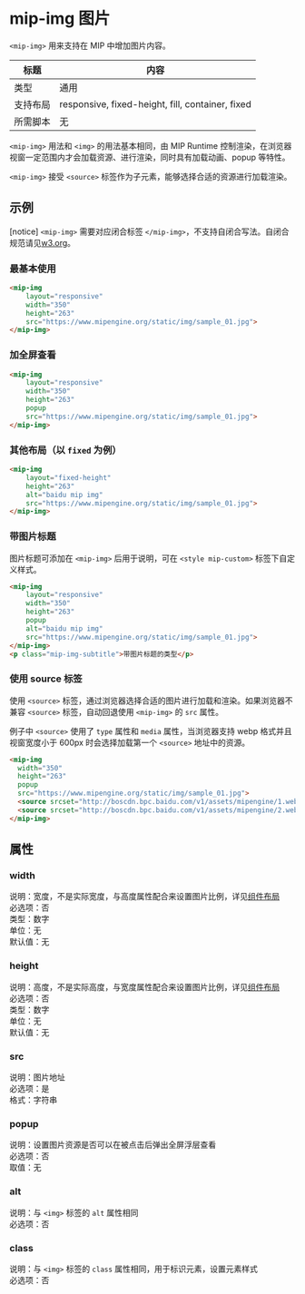 # mip-img 图片

`<mip-img>` 用来支持在 MIP 中增加图片内容。

标题|内容
----|----
类型|通用
支持布局|responsive, fixed-height, fill, container, fixed
所需脚本|无

`<mip-img>` 用法和 `<img>` 的用法基本相同，由 MIP Runtime 控制渲染，在浏览器视窗一定范围内才会加载资源、进行渲染，同时具有加载动画、popup 等特性。

`<mip-img>` 接受 `<source>` 标签作为子元素，能够选择合适的资源进行加载渲染。

## 示例

[notice] `<mip-img>` 需要对应闭合标签 `</mip-img>`，不支持自闭合写法。自闭合规范请见[w3.org](https://www.w3.org/TR/html/syntax.html#void-elements)。

### 最基本使用

```html
<mip-img
    layout="responsive"
    width="350"
    height="263"
    src="https://www.mipengine.org/static/img/sample_01.jpg">
</mip-img>
```

### 加全屏查看

```html
<mip-img
    layout="responsive"
    width="350"
    height="263"
    popup
    src="https://www.mipengine.org/static/img/sample_01.jpg">
</mip-img>
```

### 其他布局（以 `fixed` 为例）

```html
<mip-img
    layout="fixed-height"
    height="263"
    alt="baidu mip img"
    src="https://www.mipengine.org/static/img/sample_01.jpg">
</mip-img>
```

### 带图片标题

图片标题可添加在 `<mip-img>` 后用于说明，可在 `<style mip-custom>` 标签下自定义样式。

```html
<mip-img
    layout="responsive"
    width="350"
    height="263"
    popup
    alt="baidu mip img"
    src="https://www.mipengine.org/static/img/sample_01.jpg">
</mip-img>
<p class="mip-img-subtitle">带图片标题的类型</p>
```

### 使用 source 标签

使用 `<source>` 标签，通过浏览器选择合适的图片进行加载和渲染。如果浏览器不兼容 `<source>` 标签，自动回退使用 `<mip-img>` 的 `src` 属性。

例子中 `<source>` 使用了 `type` 属性和 `media` 属性，当浏览器支持 webp 格式并且视窗宽度小于 600px 时会选择加载第一个 `<source>` 地址中的资源。

```html
<mip-img
  width="350"
  height="263"
  popup
  src="https://www.mipengine.org/static/img/sample_01.jpg">
  <source srcset="http://boscdn.bpc.baidu.com/v1/assets/mipengine/1.webp" type="image/webp" media="(max-width: 600px)">
  <source srcset="http://boscdn.bpc.baidu.com/v1/assets/mipengine/2.webp" type="image/webp">
</mip-img>
```

## 属性

### width

说明：宽度，不是实际宽度，与高度属性配合来设置图片比例，详见[组件布局](../../docs/style-and-layout/layout.md)  
必选项：否  
类型：数字  
单位：无  
默认值：无

### height

说明：高度，不是实际高度，与宽度属性配合来设置图片比例，详见[组件布局](../../docs/style-and-layout/layout.html)  
必选项：否  
类型：数字  
单位：无  
默认值：无

### src

说明：图片地址	  
必选项：是  
格式：字符串

### popup

说明：设置图片资源是否可以在被点击后弹出全屏浮层查看  
必选项：否  
取值：无

### alt

说明：与 `<img>` 标签的 `alt` 属性相同  
必选项：否

### class

说明：与 `<img>` 标签的 `class` 属性相同，用于标识元素，设置元素样式	  
必选项：否

